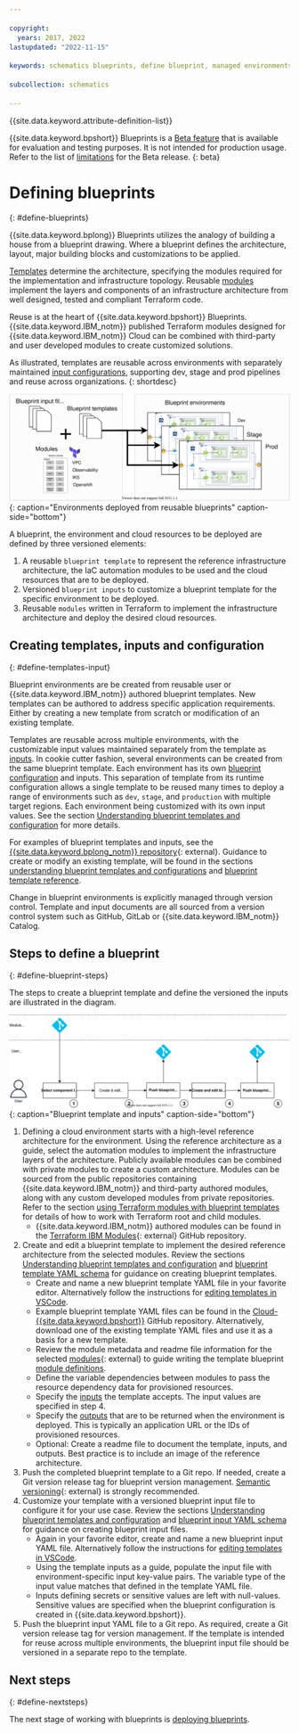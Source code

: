 ```yaml
---

copyright:
  years: 2017, 2022
lastupdated: "2022-11-15"

keywords: schematics blueprints, define blueprint, managed environments

subcollection: schematics

---
```


{{site.data.keyword.attribute-definition-list}}

{{site.data.keyword.bpshort}} Blueprints is a [Beta feature](/docs/schematics?topic=schematics-bp-beta-limitations) that is available for evaluation and testing purposes. It is not intended for production usage. Refer to the list of [limitations](/docs/schematics?topic=schematics-bp-beta-limitations) for the Beta release.
{: beta}

# Defining blueprints
{: #define-blueprints}

{{site.data.keyword.bplong}} Blueprints utilizes the analogy of building a house from a blueprint drawing. Where a blueprint defines the architecture, layout, major building blocks and customizations to be applied.  

[Templates](/docs/schematics?topic=schematics-glossary#bpb2) determine the architecture, specifying the modules required for the implementation and infrastructure topology. Reusable [modules](/docs/schematics?topic=schematics-glossary#bpb5) implement the layers and components of an infrastructure architecture from well designed, tested and compliant Terraform code. 

Reuse is at the heart of {{site.data.keyword.bpshort}} Blueprints. {{site.data.keyword.IBM_notm}} published Terraform modules designed for {{site.data.keyword.IBM_notm}} Cloud can be combined with third-party and user developed modules to create customized solutions. 

As illustrated, templates are reusable across environments with separately maintained [input configurations](/docs/schematics?topic=schematics-glossary#bpi1), supporting dev, stage and prod pipelines and reuse across organizations. 
{: shortdesc} 

![Environments deployed from reusable blueprints](../images/bp-largescale-env.svg){: caption="Environments deployed from reusable blueprints" caption-side="bottom"}

A blueprint, the environment and cloud resources to be deployed are defined by three versioned elements:
1. A reusable `blueprint template` to represent the reference infrastructure architecture, the IaC automation modules to be used and the cloud resources that are to be deployed.
2. Versioned `blueprint inputs` to customize a blueprint template for the specific environment to be deployed.
3. Reusable `modules` written in Terraform to implement the infrastructure architecture and deploy the desired cloud resources. 

## Creating templates, inputs and configuration
{: #define-templates-input}

Blueprint environments are be created from reusable user or {{site.data.keyword.IBM_notm}} authored blueprint templates. New templates can be authored to address specific application requirements. Either by creating a new template from scratch or modification of an existing template. 

Templates are reusable across multiple environments, with the customizable input values maintained separately from the template as [inputs](/docs/schematics?topic=schematics-glossary#bpi1). In cookie cutter fashion, several environments can be created from the same blueprint template. Each environment has its own [blueprint configuration](/docs/schematics?topic=schematics-glossary#bpb3) and inputs. This separation of template from its runtime configuration allows a single template to be reused many times to deploy a range of environments such as `dev`, `stage`, and `production` with multiple target regions. Each environment being customized with its own input values. See the section [Understanding blueprint templates and configuration](/docs/schematics?topic=schematics-blueprint-templates) for more details. 

For examples of blueprint templates and inputs, see the [{{site.data.keyword.bplong_notm}} repository](https://github.com/orgs/Cloud-Schematics/repositories?q=blueprint){: external}. Guidance to create or modify an existing template, will be found in the sections [understanding blueprint templates and configurations](/docs/schematics?topic=schematics-blueprint-templates) and [blueprint template reference](/docs/schematics?topic=schematics-bp-template-schema-yaml).  

Change in blueprint environments is explicitly managed through version control. Template and input documents are all sourced from a version control system such as GitHub, GitLab or {{site.data.keyword.IBM_notm}} Catalog. 

## Steps to define a blueprint
{: #define-blueprint-steps}

The steps to create a blueprint template and define the versioned the inputs are illustrated in the diagram.

![Blueprint template and inputs](../images/sc-bp-define.svg){: caption="Blueprint template and inputs" caption-side="bottom"}

1. Defining a cloud environment starts with a high-level reference architecture for the environment. Using the reference architecture as a guide, select the automation modules to implement the infrastructure layers of the architecture. Publicly available modules can be combined with private modules to create a custom architecture. Modules can be sourced from the public repositories containing {{site.data.keyword.IBM_notm}} and third-party authored modules, along with any custom developed modules from private repositories. Refer to the section [using Terraform modules with blueprint templates](/docs/schematics?topic=schematics-blueprint-terraform) for details of how to work with Terraform root and child modules.
    - {{site.data.keyword.IBM_notm}} authored modules can be found in the [Terraform IBM Modules](https://github.com/terraform-ibm-modules){: external} GitHub repository.
2. Create and edit a blueprint template to implement the desired reference architecture from the selected modules. Review the sections [Understanding blueprint templates and configuration](/docs/schematics?topic=schematics-blueprint-templates) and [blueprint template YAML schema](/docs/schematics?topic=schematics-bp-template-schema-yaml) for guidance on creating blueprint templates. 
    - Create and name a new blueprint template YAML file in your favorite editor. Alternatively follow the instructions for [editing templates in VSCode](/docs/schematics?topic=schematics-edit-blueprints). 
    - Example blueprint template YAML files can be found in the [Cloud-{{site.data.keyword.bpshort}}](https://github.com/orgs/Cloud-Schematics/repositories?q=blueprint) GitHub repository. Alternatively, download one of the existing template YAML files and use it as a basis for a new template.  
    - Review the module metadata and readme file information for the selected [modules](https://github.com/terraform-ibm-modules){: external} to guide writing the template blueprint [module definitions](/docs/schematics?topic=schematics-bp-template-schema-yaml#bp-modules-schema). 
    - Define the variable dependencies between modules to pass the resource dependency data for provisioned resources.
    - Specify the [inputs](/docs/schematics?topic=schematics-bp-template-schema-yaml#bp-inputs) the template accepts. The input values are specified in step 4. 
    - Specify the [outputs](/docs/schematics?topic=schematics-bp-template-schema-yaml#bp-outputs) that are to be returned when the environment is deployed. This is typically an application URL or the IDs of provisioned resources.  
    - Optional: Create a readme file to document the template, inputs, and outputs. Best practice is to include an image of the reference architecture. 
3. Push the completed blueprint template to a Git repo. If needed, create a Git version release tag for blueprint version management. [Semantic versioning](https://semver.org/){: external} is strongly recommended. 
4. Customize your template with a versioned blueprint input file to configure it for your use case. Review the sections [Understanding blueprint templates and configuration](/docs/schematics?topic=schematics-blueprint-templates) and [blueprint input YAML schema](/docs/schematics?topic=schematics-bp-input-schema-yaml) for guidance on creating blueprint input files.  
    - Again in your favorite editor, create and name a new blueprint input YAML file. Alternatively follow the instructions for [editing templates in VSCode](/docs/schematics?topic=schematics-edit-blueprints). 
    - Using the template inputs as a guide, populate the input file with environment-specific input key-value pairs. The variable type of the input value matches that defined in the template YAML file.
    - Inputs defining secrets or sensitive values are left with null-values. Sensitive values are specified when the blueprint configuration is created in {{site.data.keyword.bpshort}}.
5. Push the blueprint input YAML file to a Git repo. As required, create a Git version release tag for version management. If the template is intended for reuse across multiple environments, the blueprint input file should be versioned in a separate repo to the template.  

## Next steps
{: #define-nextsteps}

The next stage of working with blueprints is [deploying blueprints](/docs/schematics?topic=schematics-deploy-blueprints). 
